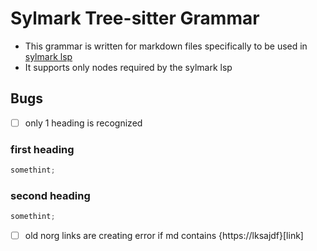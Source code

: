 # Sylmark Tree-sitter Grammar

- This grammar is written for markdown files specifically to
  be used in [sylmark lsp](https://codeberg.org/sylveryte/sylmark)
- It supports only nodes required by the sylmark lsp

## Bugs

- [ ] only 1 heading is recognized

### first heading

```typescript
somethint;
```

### second heading

```typescript
somethint;
```

- [ ] old norg links are creating error
      if md contains {https://lksajdf}[link]
